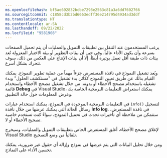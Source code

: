 ```yaml
---
ms.openlocfilehash: bf5ae692832bcbe7298e2563c81a3a6dd7602766
ms.sourcegitcommit: c1858cd3b2bd6663edff36e214795d4934ad3ddf
ms.translationtype: HT
ms.contentlocale: ar-SA
ms.lasthandoff: 09/22/2022
ms.locfileid: "9581908"
---
```

يرغب المستخدمون عند التنقل بين تطبيقات التمويل والعمليات أن يتم تحميل الصفحات بسرعة وأن يكون الأداء عالياً. وفي حين أن بيئات التطوير أو بيئة الاختبار المعزولة‬ تُعد بيئات ذات طبقة أقل تعمل بوتيرة أبطأ، إلا أن بيئات الإنتاج على العكس من ذلك، سوف تتحرك بشكل أسرع.

ويُعد تشغيل النموذج في نافذة المستعرض جزءاً مهماً من عملية تطوير النموذج. يمكنك القيام بذلك عن طريق تعيين النموذج ككائن بدء تشغيل في "مستكشف الحلول" وبدء تشغيله باستخدام مصحح الأخطاء أو بدونه.
من خلال تشغيل مصحح الأخطاء واستخدام قائمة **Debug** في Visual Studio، يمكنك استعراض التعليمات البرمجية الخاصة بك وعرض المعلومات حول حالة التطبيق.

في التعليمات البرمجية الموجودة في النموذج، يمكنك استخدام عبارات `info()` لتسجيل رسائل الحالة التي يمكنك عرضها من خلال نافذة **Info log**. في نافذة المستعرض، ستتمكن من ملاحظة أي تأخيرات تحدث في تحميل النموذج، سواءً كنت تستخدم خاصية تصحيح الأخطاء أو لا.

لإغلاق مصحح الأخطاء، أغلق المستعرض الخاص بتطبيقات التمويل والعمليات، وسيخرج Visual Studio تلقائياً من وضع التصحيح.

ومن خلال تحليل البيانات التي يتم عرضها في نموذج وإزالة أي حقول غير ضرورية، يمكنك تحسين الأداء على النماذج.
 